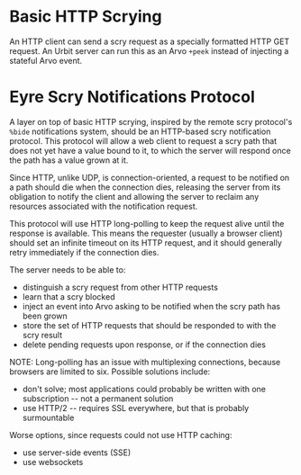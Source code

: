 # Basic HTTP Scrying

An HTTP client can send a scry request as a specially formatted HTTP GET request.  An Urbit server can run this as an Arvo `+peek` instead of injecting a stateful Arvo event.



# Eyre Scry Notifications Protocol

A layer on top of basic HTTP scrying, inspired by the remote scry protocol's `%bide` notifications system, should be an HTTP-based scry notification protocol.  This protocol will allow a web client to request a scry path that does not yet have a value bound to it, to which the server will respond once the path has a value grown at it.

Since HTTP, unlike UDP, is connection-oriented, a request to be notified on a path should die when the connection dies, releasing the server from its obligation to notify the client and allowing the server to reclaim any resources associated with the notification request.

This protocol will use HTTP long-polling to keep the request alive until the response is available.  This means the requester (usually a browser client) should set an infinite timeout on its HTTP request, and it should generally retry immediately if the connection dies.

The server needs to be able to:
- distinguish a scry request from other HTTP requests
- learn that a scry blocked
- inject an event into Arvo asking to be notified when the scry path has been grown
- store the set of HTTP requests that should be responded to with the scry result
- delete pending requests upon response, or if the connection dies

NOTE: Long-polling has an issue with multiplexing connections, because browsers are limited to six.  Possible solutions include:
- don't solve; most applications could probably be written with one subscription -- not a permanent solution
- use HTTP/2 -- requires SSL everywhere, but that is probably surmountable

Worse options, since requests could not use HTTP caching:
- use server-side events (SSE)
- use websockets
